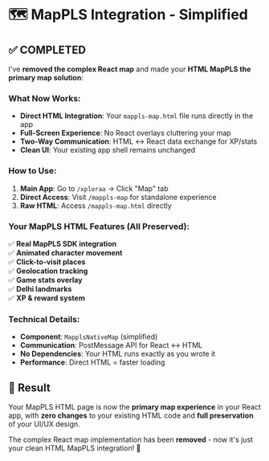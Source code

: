 # 🗺️ MapPLS Integration - Simplified

## ✅ COMPLETED

I've **removed the complex React map** and made your **HTML MapPLS the primary map solution**:

### What Now Works:
- **Direct HTML Integration**: Your `mappls-map.html` file runs directly in the app
- **Full-Screen Experience**: No React overlays cluttering your map
- **Two-Way Communication**: HTML ↔ React data exchange for XP/stats
- **Clean UI**: Your existing app shell remains unchanged

### How to Use:
1. **Main App**: Go to `/xploraa` → Click "Map" tab
2. **Direct Access**: Visit `/mappls-map` for standalone experience  
3. **Raw HTML**: Access `/mappls-map.html` directly

### Your MapPLS HTML Features (All Preserved):
✅ **Real MapPLS SDK integration**  
✅ **Animated character movement**  
✅ **Click-to-visit places**  
✅ **Geolocation tracking**  
✅ **Game stats overlay**  
✅ **Delhi landmarks**  
✅ **XP & reward system**

### Technical Details:
- **Component**: `MapplsNativeMap` (simplified)
- **Communication**: PostMessage API for React ↔ HTML
- **No Dependencies**: Your HTML runs exactly as you wrote it
- **Performance**: Direct HTML = faster loading

## 🎯 Result
Your MapPLS HTML page is now the **primary map experience** in your React app, with **zero changes** to your existing HTML code and **full preservation** of your UI/UX design.

The complex React map implementation has been **removed** - now it's just your clean HTML MapPLS integration! 🎉
